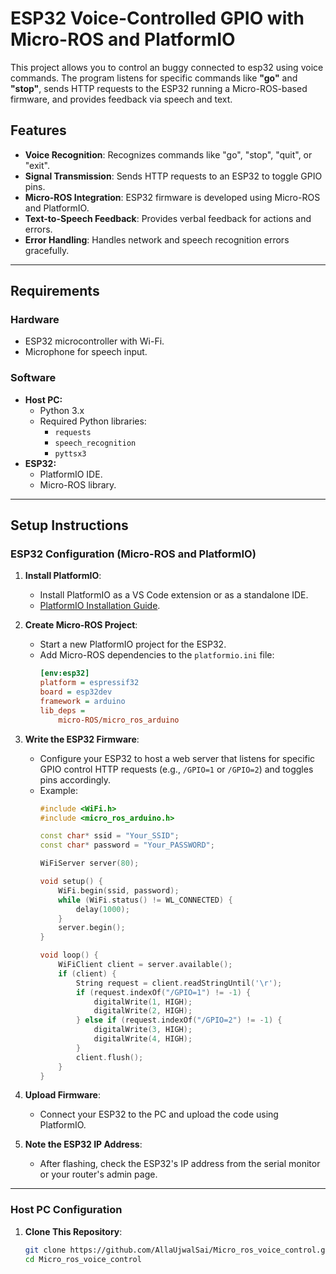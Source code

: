 # ESP32 Voice-Controlled GPIO with Micro-ROS and PlatformIO

This project allows you to control an buggy connected to esp32 using voice commands. The program listens for specific commands like **"go"** and **"stop"**, sends HTTP requests to the ESP32 running a Micro-ROS-based firmware, and provides feedback via speech and text.

## Features

- **Voice Recognition**: Recognizes commands like "go", "stop", "quit", or "exit".
- **Signal Transmission**: Sends HTTP requests to an ESP32 to toggle GPIO pins.
- **Micro-ROS Integration**: ESP32 firmware is developed using Micro-ROS and PlatformIO.
- **Text-to-Speech Feedback**: Provides verbal feedback for actions and errors.
- **Error Handling**: Handles network and speech recognition errors gracefully.

---

## Requirements

### Hardware
- ESP32 microcontroller with Wi-Fi.
- Microphone for speech input.

### Software
- **Host PC:**
  - Python 3.x
  - Required Python libraries:
    - `requests`
    - `speech_recognition`
    - `pyttsx3`
- **ESP32:**
  - PlatformIO IDE.
  - Micro-ROS library.

---

## Setup Instructions

### ESP32 Configuration (Micro-ROS and PlatformIO)
1. **Install PlatformIO**:
   - Install PlatformIO as a VS Code extension or as a standalone IDE.
   - [PlatformIO Installation Guide](https://platformio.org/install).

2. **Create Micro-ROS Project**:
   - Start a new PlatformIO project for the ESP32.
   - Add Micro-ROS dependencies to the `platformio.ini` file:
     ```ini
     [env:esp32]
     platform = espressif32
     board = esp32dev
     framework = arduino
     lib_deps =
         micro-ROS/micro_ros_arduino
     ```

3. **Write the ESP32 Firmware**:
   - Configure your ESP32 to host a web server that listens for specific GPIO control HTTP requests (e.g., `/GPIO=1` or `/GPIO=2`) and toggles pins accordingly.
   - Example:
     ```cpp
     #include <WiFi.h>
     #include <micro_ros_arduino.h>

     const char* ssid = "Your_SSID";
     const char* password = "Your_PASSWORD";

     WiFiServer server(80);

     void setup() {
         WiFi.begin(ssid, password);
         while (WiFi.status() != WL_CONNECTED) {
             delay(1000);
         }
         server.begin();
     }

     void loop() {
         WiFiClient client = server.available();
         if (client) {
             String request = client.readStringUntil('\r');
             if (request.indexOf("/GPIO=1") != -1) {
                 digitalWrite(1, HIGH);
                 digitalWrite(2, HIGH);
             } else if (request.indexOf("/GPIO=2") != -1) {
                 digitalWrite(3, HIGH);
                 digitalWrite(4, HIGH);
             }
             client.flush();
         }
     }
     ```

4. **Upload Firmware**:
   - Connect your ESP32 to the PC and upload the code using PlatformIO.

5. **Note the ESP32 IP Address**:
   - After flashing, check the ESP32's IP address from the serial monitor or your router's admin page.

---

### Host PC Configuration

1. **Clone This Repository**:
   ```bash
   git clone https://github.com/AllaUjwalSai/Micro_ros_voice_control.git
   cd Micro_ros_voice_control
